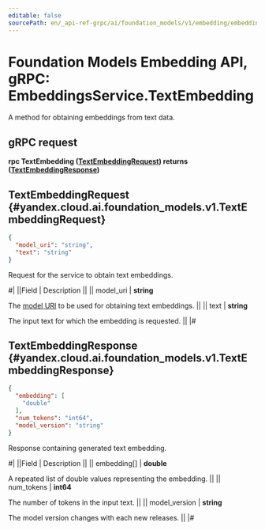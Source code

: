 ```yaml
---
editable: false
sourcePath: en/_api-ref-grpc/ai/foundation_models/v1/embedding/embeddings/api-ref/grpc/Embeddings/textEmbedding.md
---
```


# Foundation Models Embedding API, gRPC: EmbeddingsService.TextEmbedding

A method for obtaining embeddings from text data.

## gRPC request

**rpc TextEmbedding ([TextEmbeddingRequest](#yandex.cloud.ai.foundation_models.v1.TextEmbeddingRequest)) returns ([TextEmbeddingResponse](#yandex.cloud.ai.foundation_models.v1.TextEmbeddingResponse))**

## TextEmbeddingRequest {#yandex.cloud.ai.foundation_models.v1.TextEmbeddingRequest}

```json
{
  "model_uri": "string",
  "text": "string"
}
```

Request for the service to obtain text embeddings.

#|
||Field | Description ||
|| model_uri | **string**

The [model URI](/docs/foundation-models/concepts/embeddings) to be used for obtaining text embeddings. ||
|| text | **string**

The input text for which the embedding is requested. ||
|#

## TextEmbeddingResponse {#yandex.cloud.ai.foundation_models.v1.TextEmbeddingResponse}

```json
{
  "embedding": [
    "double"
  ],
  "num_tokens": "int64",
  "model_version": "string"
}
```

Response containing generated text embedding.

#|
||Field | Description ||
|| embedding[] | **double**

A repeated list of double values representing the embedding. ||
|| num_tokens | **int64**

The number of tokens in the input text. ||
|| model_version | **string**

The model version changes with each new releases. ||
|#